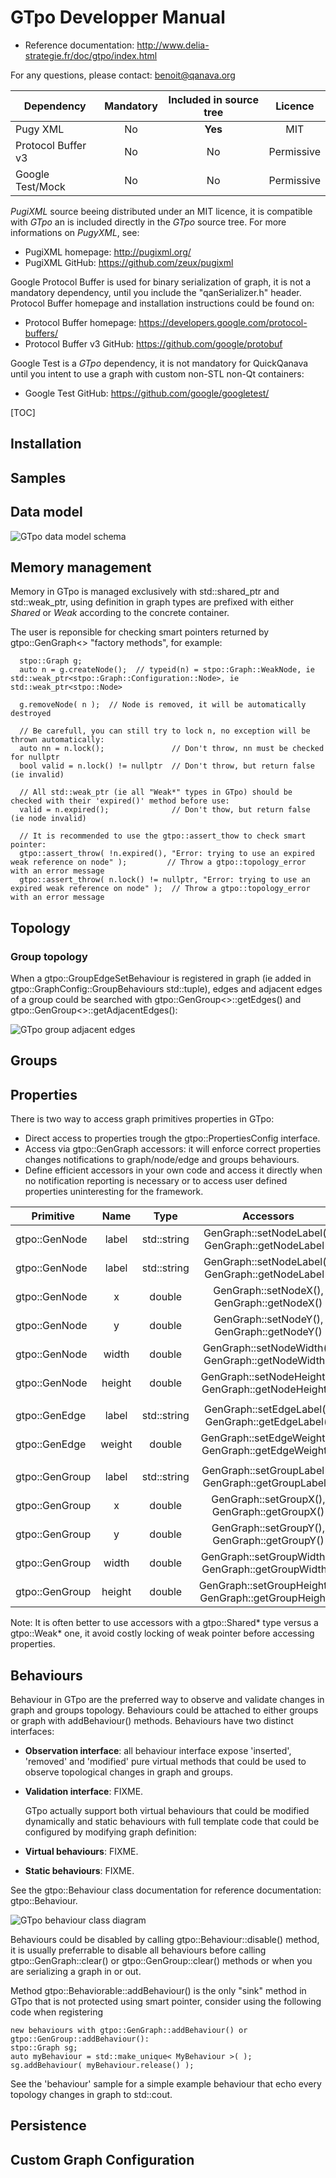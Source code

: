 GTpo Developper Manual
============================

+ Reference documentation: http://www.delia-strategie.fr/doc/gtpo/index.html

For any questions, please contact: benoit@qanava.org

| Dependency                | Mandatory         |   Included in source tree       |   Licence       |
| ---                       | :---:             | :---:                           | :---:           |
| Pugy XML                  | No                |       **Yes**                   |      MIT        |
| Protocol Buffer v3        | No                |       No                        |    Permissive   |
| Google Test/Mock          | No                |       No                        |    Permissive   |

*PugiXML* source beeing distributed under an MIT licence, it is compatible with *GTpo* an is included directly in the *GTpo* source tree. For more informations on *PugyXML*, see:
+ PugiXML homepage: http://pugixml.org/
+ PugiXML GitHub: https://github.com/zeux/pugixml

Google Protocol Buffer is used for binary serialization of graph, it is not a mandatory dependency, until you include the "qanSerializer.h" header. Protocol Buffer homepage and installation instructions could be found on:
+ Protocol Buffer homepage: https://developers.google.com/protocol-buffers/
+ Protocol Buffer v3 GitHub: https://github.com/google/protobuf

Google Test is a *GTpo* dependency, it is not mandatory for QuickQanava until you intent to use a graph with custom non-STL non-Qt containers:
+ Google Test GitHub: https://github.com/google/googletest/

[TOC]

Installation
------------------

Samples
------------------


Data model
------------------

![GTpo data model schema](https://github.com/cneben/GTpo/blob/master/doc/graph-datamodel.png)

Memory management
------------------

  Memory in GTpo is managed exclusively with std::shared_ptr and std::weak_ptr, using definition in graph types are prefixed with either *Shared* or *Weak* according
to the concrete container.

  The user is reponsible for checking smart pointers returned by gtpo::GenGraph<> "factory methods", for example:
~~~~~~~~~~~~~{.cpp}
  stpo::Graph g;
  auto n = g.createNode();	// typeid(n) = stpo::Graph::WeakNode, ie std::weak_ptr<stpo::Graph::Configuration::Node>, ie std::weak_ptr<stpo::Node>
  
  g.removeNode( n );  // Node is removed, it will be automatically destroyed

  // Be carefull, you can still try to lock n, no exception will be thrown automatically:
  auto nn = n.lock();	            // Don't throw, nn must be checked for nullptr
  bool valid = n.lock() != nullptr	// Don't throw, but return false (ie invalid)
  
  // All std::weak_ptr (ie all "Weak*" types in GTpo) should be checked with their 'expired()' method before use:
  valid = n.expired();			    // Don't thow, but return false (ie node invalid)
  
  // It is recommended to use the gtpo::assert_thow to check smart pointer:
  gtpo::assert_throw( !n.expired(), "Error: trying to use an expired weak reference on node" );			// Throw a gtpo::topology_error with an error message
  gtpo::assert_throw( n.lock() != nullptr, "Error: trying to use an expired weak reference on node" );  // Throw a gtpo::topology_error with an error message
~~~~~~~~~~~~~

Topology
------------------


### Group topology

When a gtpo::GroupEdgeSetBehaviour is registered in graph (ie added in gtpo::GraphConfig::GroupBehaviours std::tuple), edges and adjacent edges of a group could be searched 
with gtpo::GenGroup<>::getEdges() and gtpo::GenGroup<>::getAdjacentEdges():

![GTpo group adjacent edges](https://github.com/cneben/GTpo/blob/master/doc/manual/group-adjacent-edges.png)

Groups
------------------

Properties
------------------

There is two way to access graph primitives properties in GTpo:
+ Direct access to properties trough the gtpo::PropertiesConfig interface.
+ Access via gtpo::GenGraph accessors: it will enforce correct properties changes notifications to graph/node/edge and groups behaviours.
+ Define efficient accessors in your own code and access it directly when no notification reporting is necessary or to access user defined properties uninteresting for the framework.

| Primitive       | Name         |   Type         |   Accessors                                            |   Description       |
| ---             | :---:        | :---:          | :---:                                                  | :---:               |
| gtpo::GenNode   | label        | std::string    | GenGraph::setNodeLabel(), GenGraph::getNodeLabel()     |                     |
| gtpo::GenNode   | label        | std::string    | GenGraph::setNodeLabel(), GenGraph::getNodeLabel()     |                     |
| gtpo::GenNode   | x            | double         | GenGraph::setNodeX(), GenGraph::getNodeX()             |                     |
| gtpo::GenNode   | y            | double         | GenGraph::setNodeY(), GenGraph::getNodeY()             |                     |
| gtpo::GenNode   | width        | double         | GenGraph::setNodeWidth(), GenGraph::getNodeWidth()     |                     |
| gtpo::GenNode   | height       | double         | GenGraph::setNodeHeight(), GenGraph::getNodeHeight()   |                     |
|                 |              |                |                                                        |                     |
| gtpo::GenEdge   | label        | std::string    | GenGraph::setEdgeLabel(), GenGraph::getEdgeLabel()     |                     |
| gtpo::GenEdge   | weight       | double         | GenGraph::setEdgeWeight(), GenGraph::getEdgeWeight()   |                     |
|                 |              |                |                                                        |                     |
| gtpo::GenGroup  | label        | std::string    | GenGraph::setGroupLabel(), GenGraph::getGroupLabel()   |                     |
| gtpo::GenGroup  | x            | double         | GenGraph::setGroupX(), GenGraph::getGroupX()           |                     |
| gtpo::GenGroup  | y            | double         | GenGraph::setGroupY(), GenGraph::getGroupY()           |                     |
| gtpo::GenGroup  | width        | double         | GenGraph::setGroupWidth(), GenGraph::getGroupWidth()   |                     |
| gtpo::GenGroup  | height       | double         | GenGraph::setGroupHeight(), GenGraph::getGroupHeight() |                     |

Note: It is often better to use accessors with a gtpo::Shared* type versus a gtpo::Weak* one, it avoid costly locking of weak pointer before accessing properties.

Behaviours
-------------

  Behaviour in GTpo are the preferred way to observe and validate changes in graph and groups topology. Behaviours could be attached to either
groups or graph with addBehaviour() methods.  Behaviours have two distinct interfaces:
+ **Observation interface**: all behaviour interface expose 'inserted', 'removed' and 'modified' pure virtual methods that could be used to
 observe topological changes in graph and groups.
+ **Validation interface**: FIXME.

   GTpo actually support both virtual behaviours that could be modified dynamically and static behaviours with full template code that could be configured
by modifying graph definition:
+ **Virtual behaviours**: FIXME.
+ **Static behaviours**: FIXME.

See the gtpo::Behaviour class documentation for reference documentation: gtpo::Behaviour.

![GTpo behaviour class diagram](https://github.com/cneben/GTpo/blob/master/doc/manual/behaviour-class.png)

 Behaviours could be disabled by calling gtpo::Behaviour::disable() method, it is usually preferrable to disable all behaviours before calling gtpo::GenGraph::clear() or
 gtpo::GenGroup::clear() methods or when you are serializing a graph in or out.

 Method gtpo::Behaviorable::addBehaviour() is the only "sink" method in GTpo that is not protected using smart pointer, consider using the following code when registering 
~~~~~~~~~~~~~{.cpp}
new behaviours with gtpo::GenGraph::addBehaviour() or gtpo::GenGroup::addBehaviour():
stpo::Graph sg;
auto myBehaviour = std::make_unique< MyBehaviour >( );
sg.addBehaviour( myBehaviour.release() );
~~~~~~~~~~~~~
 
 See the 'behaviour' sample for a simple example behaviour that echo every topology changes in graph to std::cout.

Persistence
-------------

Custom Graph Configuration
-------------



